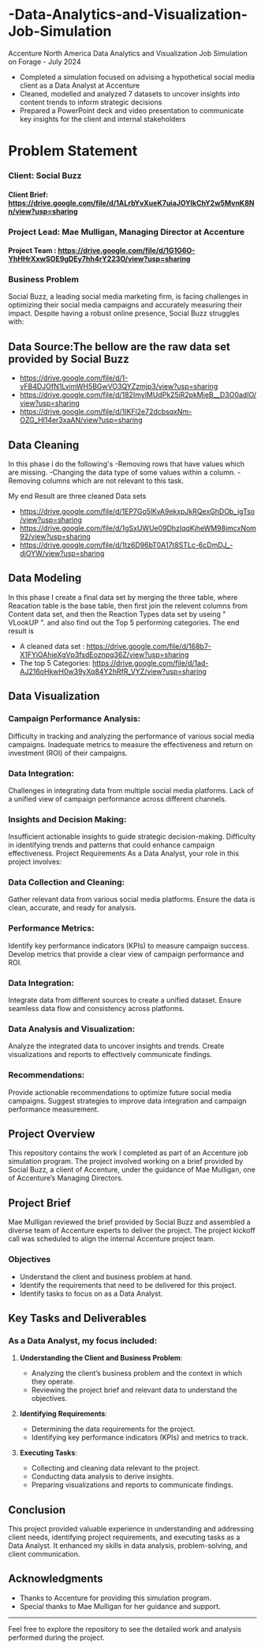 # -Data-Analytics-and-Visualization-Job-Simulation
Accenture North America Data Analytics and Visualization Job Simulation on
Forage - July 2024

 * Completed a simulation focused on advising a hypothetical social media client
   as a Data Analyst at Accenture
 * Cleaned, modelled and analyzed 7 datasets to uncover insights into content
   trends to inform strategic decisions
 * Prepared a PowerPoint deck and video presentation to communicate key insights
   for the client and internal stakeholders

# Problem Statement
### Client: Social Buzz
#### Client Brief: https://drive.google.com/file/d/1ALrbYvXueK7uiaJOYIkChY2w5MvnK8Nn/view?usp=sharing


### Project Lead: Mae Mulligan, Managing Director at Accenture
#### Project Team : https://drive.google.com/file/d/1G1G6O-YhHHrXxwSOE9gDEy7hh4rY223O/view?usp=sharing
### Business Problem
Social Buzz, a leading social media marketing firm, is facing challenges in optimizing their social media campaigns and accurately measuring their impact. Despite having a robust online presence, Social Buzz struggles with:
## Data Source:The bellow are the raw data set provided by Social Buzz
- https://drive.google.com/file/d/1-vFB4DJOfN1LvimWH5BGwVO3QYZzmjp3/view?usp=sharing
- https://drive.google.com/file/d/182ImylMUdPk25iR2pkMieB__D3O0adIO/view?usp=sharing
- https://drive.google.com/file/d/1IKFl2e72dcbsqxNm-OZG_Hl14er3xaAN/view?usp=sharing

 ## Data Cleaning
 In this phase i do the following's
-Removing rows that have values which are missing.
-Changing the data type of some values within a column.
-Removing columns which are not relevant to this task.

My end Result are  three cleaned Data sets
- https://drive.google.com/file/d/1EP7Go5lKvA9ekxpJkRQexGhDOb_jgTso/view?usp=sharing
- https://drive.google.com/file/d/1gSxUWUe09DhzlqqKjheWM98jmcxNom92/view?usp=sharing
- https://drive.google.com/file/d/1tz6D96bT0A17t8STLc-6cDmDJ_-djOYW/view?usp=sharing
## Data Modeling
 In this phase I create a final data set by merging the three table, where Reacation table is the base table, then first join the relevent columns from Content data set, and then the Reaction Types data set by useing " VLookUP ".
 and  also find out the Top 5 performing categories.
 The end result is
 - A cleaned data set : https://drive.google.com/file/d/168b7-X1FYiOAhieXgVp3fsdEoznpq36Z/view?usp=sharing
 - The top 5 Categories: https://drive.google.com/file/d/1ad-AJ216oHkwH0w39yXq84Y2hRfR_VYZ/view?usp=sharing

## Data Visualization

### Campaign Performance Analysis:

Difficulty in tracking and analyzing the performance of various social media campaigns.
Inadequate metrics to measure the effectiveness and return on investment (ROI) of their campaigns.
### Data Integration:

Challenges in integrating data from multiple social media platforms.
Lack of a unified view of campaign performance across different channels.
### Insights and Decision Making:

Insufficient actionable insights to guide strategic decision-making.
Difficulty in identifying trends and patterns that could enhance campaign effectiveness.
Project Requirements
As a Data Analyst, your role in this project involves:

### Data Collection and Cleaning:

Gather relevant data from various social media platforms.
Ensure the data is clean, accurate, and ready for analysis.
### Performance Metrics:

Identify key performance indicators (KPIs) to measure campaign success.
Develop metrics that provide a clear view of campaign performance and ROI.
### Data Integration:

Integrate data from different sources to create a unified dataset.
Ensure seamless data flow and consistency across platforms.
### Data Analysis and Visualization:

Analyze the integrated data to uncover insights and trends.
Create visualizations and reports to effectively communicate findings.
### Recommendations:

Provide actionable recommendations to optimize future social media campaigns.
Suggest strategies to improve data integration and campaign performance measurement.


## Project Overview

This repository contains the work I completed as part of an Accenture job simulation program. The project involved working on a brief provided by Social Buzz, a client of Accenture, under the guidance of Mae Mulligan, one of Accenture’s Managing Directors.

## Project Brief

Mae Mulligan reviewed the brief provided by Social Buzz and assembled a diverse team of Accenture experts to deliver the project. The project kickoff call was scheduled to align the internal Accenture project team.

### Objectives

- Understand the client and business problem at hand.
- Identify the requirements that need to be delivered for this project.
- Identify tasks to focus on as a Data Analyst.

## Key Tasks and Deliverables

### As a Data Analyst, my focus included:

1. **Understanding the Client and Business Problem**:
    - Analyzing the client’s business problem and the context in which they operate.
    - Reviewing the project brief and relevant data to understand the objectives.

2. **Identifying Requirements**:
    - Determining the data requirements for the project.
    - Identifying key performance indicators (KPIs) and metrics to track.

3. **Executing Tasks**:
    - Collecting and cleaning data relevant to the project.
    - Conducting data analysis to derive insights.
    - Preparing visualizations and reports to communicate findings.



## Conclusion

This project provided valuable experience in understanding and addressing client needs, identifying project requirements, and executing tasks as a Data Analyst. It enhanced my skills in data analysis, problem-solving, and client communication.

## Acknowledgments

- Thanks to Accenture for providing this simulation program.
- Special thanks to Mae Mulligan for her guidance and support.

---

Feel free to explore the repository to see the detailed work and analysis performed during the project.

